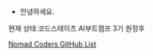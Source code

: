 - 안녕하세요.  
  
현재 상태:코드스테이츠 AI부트캠프 3기 원정후

[Nomad Coders GitHub List](https://github.com/nomadcoders/nomadcoders-github-list)
<!---
clomia/clomia is a ✨ special ✨ repository because its `README.md` (this file) appears on your GitHub profile.
You can click the Preview link to take a look at your changes.
--->
